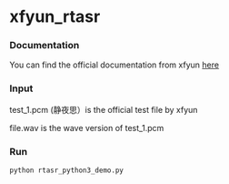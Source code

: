 # xfyun_rtasr

### Documentation 
You can find the official documentation from xfyun [here](https://www.xfyun.cn/doc/asr/rtasr/API.html) 

### Input
test_1.pcm (静夜思）is the official test file by xfyun

file.wav is the wave version of test_1.pcm 
### Run 
```
python rtasr_python3_demo.py
```
